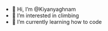 - 👋 Hi, I’m @Kiyanyaghnam
- 👀 I’m interested in climbing 
- 🌱 I’m currently learning how to code


<!---
Kiyanyaghnam/Kiyanyaghnam is a ✨ special ✨ repository because its `README.md` (this file) appears on your GitHub profile.
You can click the Preview link to take a look at your changes.
--->

